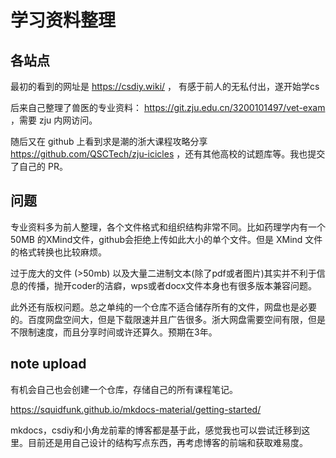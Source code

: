 # 学习资料整理


## 各站点

最初的看到的网址是 https://csdiy.wiki/ ， 有感于前人的无私付出，遂开始学cs

后来自己整理了兽医的专业资料： https://git.zju.edu.cn/3200101497/vet-exam ，需要 zju 内网访问。

随后又在 github 上看到求是潮的浙大课程攻略分享 https://github.com/QSCTech/zju-icicles ，还有其他高校的试题库等。我也提交了自己的 PR。



## 问题

专业资料多为前人整理，各个文件格式和组织结构非常不同。比如药理学内有一个 50MB 的XMind文件，github会拒绝上传如此大小的单个文件。但是 XMind 文件的格式转换也比较麻烦。

过于庞大的文件 (>50mb) 以及大量二进制文本(除了pdf或者图片)其实并不利于信息的传播，抛开coder的洁癖，wps或者docx文件本身也有很多版本兼容问题。

此外还有版权问题。总之单纯的一个仓库不适合储存所有的文件，网盘也是必要的。百度网盘空间大，但是下载限速并且广告很多。浙大网盘需要空间有限，但是不限制速度，而且分享时间或许还算久。预期在3年。



## note upload

有机会自己也会创建一个仓库，存储自己的所有课程笔记。

https://squidfunk.github.io/mkdocs-material/getting-started/

mkdocs，csdiy和小角龙前辈的博客都是基于此，感觉我也可以尝试迁移到这里。目前还是用自己设计的结构写点东西，再考虑博客的前端和获取难易度。


